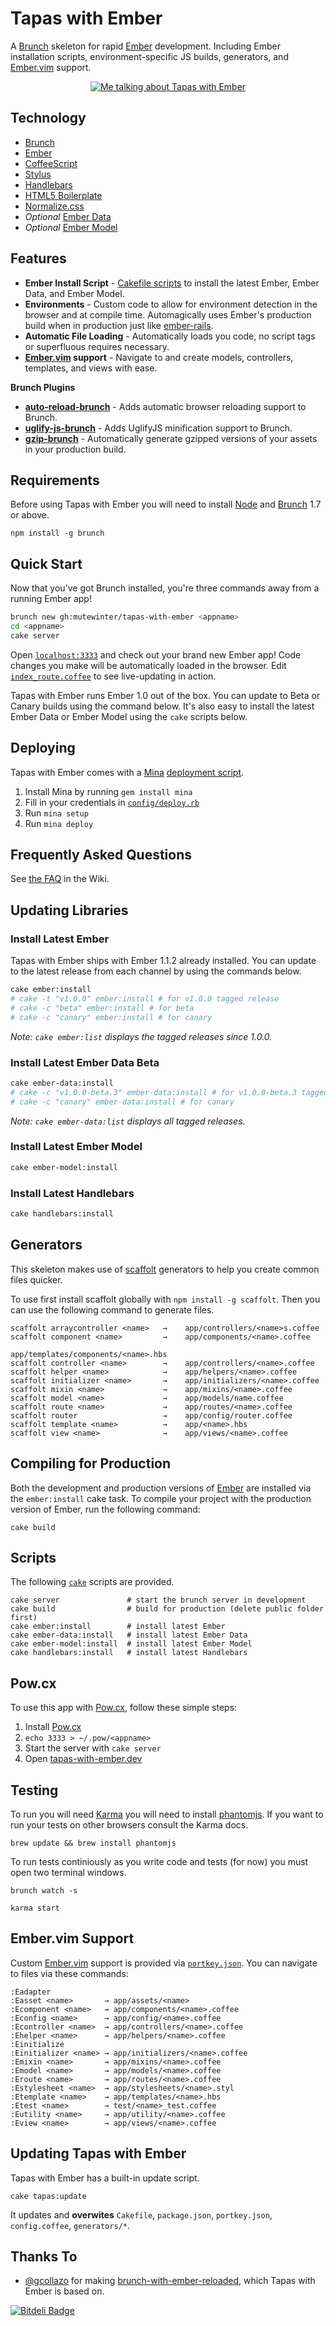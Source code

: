 # Tapas with Ember

A [Brunch][] skeleton for rapid [Ember][] development. Including Ember
installation scripts, environment-specific JS builds, generators, and
[Ember.vim][] support.

<p align="center">
  <a href="http://www.youtube.com/watch?v=BP7lTpNfkyU">
    <img src="http://i.imgur.com/KxXQFtp.png"
    alt="Me talking about Tapas with Ember">
  </a>
</p>

## Technology

* [Brunch][]
* [Ember][]
* [CoffeeScript][]
* [Stylus][]
* [Handlebars](http://handlebarsjs.com)
* [HTML5 Boilerplate](http://html5boilerplate.com)
* [Normalize.css](http://necolas.github.io/normalize.css/)
* _Optional_ [Ember Data][]
* _Optional_ [Ember Model][]

## Features

* **Ember Install Script** - [Cakefile scripts](Cakefile) to install the latest
  Ember, Ember Data, and Ember Model.
* **Environments** - Custom code to allow for environment detection
  in the browser and at compile time. Automagically uses Ember's production
  build when in production just like [ember-rails][].
* **Automatic File Loading** - Automatically loads you code, no script tags or
  superfluous requires necessary.
* **[Ember.vim][] support** - Navigate to and create models, controllers,
  templates, and views with ease.

**Brunch Plugins**

* **[auto-reload-brunch][]** - Adds automatic browser reloading support to
  Brunch.
* **[uglify-js-brunch][]** - Adds UglifyJS minification support to Brunch.
* **[gzip-brunch][]** - Automatically generate gzipped versions of your assets
  in your production build.

## Requirements

Before using Tapas with Ember you will need to install [Node][] and
[Brunch][] 1.7 or above.

```
npm install -g brunch
```

## Quick Start

Now that you've got Brunch installed, you're three commands away from a running
Ember app!

```bash
brunch new gh:mutewinter/tapas-with-ember <appname>
cd <appname>
cake server
```

Open [`localhost:3333`](http://localhost:3333) and check out your brand new
Ember app! Code changes you make will be automatically loaded in the browser.
Edit [`index_route.coffee`](app/routes/index_route.coffee) to see live-updating
in action.

Tapas with Ember runs Ember 1.0 out of the box. You can update to Beta or
Canary builds using the command below. It's also easy to install the latest
Ember Data or Ember Model using the `cake` scripts below.

## Deploying

Tapas with Ember comes with a [Mina][] [deployment script][].

1. Install Mina by running `gem install mina`
1. Fill in your credentials in [`config/deploy.rb`][deployment script]
1. Run `mina setup`
1. Run `mina deploy`

## Frequently Asked Questions

See [the FAQ][] in the Wiki.

## Updating Libraries

### Install Latest Ember

Tapas with Ember ships with Ember 1.1.2 already installed. You can update to
the latest release from each channel by using the commands below.

```bash
cake ember:install
# cake -t "v1.0.0" ember:install # for v1.0.0 tagged release
# cake -c "beta" ember:install # for beta
# cake -c "canary" ember:install # for canary
```

_Note: `cake ember:list` displays the tagged releases since 1.0.0._

### Install Latest Ember Data Beta

```bash
cake ember-data:install
# cake -c "v1.0.0-beta.3" ember-data:install # for v1.0.0-beta.3 tagged release
# cake -c "canary" ember-data:install # for canary
```

_Note: `cake ember-data:list` displays all tagged releases._

### Install Latest Ember Model

```bash
cake ember-model:install
```

### Install Latest Handlebars

```bash
cake handlebars:install
```

## Generators

This skeleton makes use of [scaffolt][] generators to help you create common
files quicker.

To use first install scaffolt globally with `npm install -g scaffolt`. Then you
can use the following command to generate files.

```
scaffolt arraycontroller <name>   →    app/controllers/<name>s.coffee
scaffolt component <name>         →    app/components/<name>.coffee
                                       app/templates/components/<name>.hbs
scaffolt controller <name>        →    app/controllers/<name>.coffee
scaffolt helper <name>            →    app/helpers/<name>.coffee
scaffolt initializer <name>       →    app/initializers/<name>.coffee
scaffolt mixin <name>             →    app/mixins/<name>.coffee
scaffolt model <name>             →    app/models/name.coffee
scaffolt route <name>             →    app/routes/<name>.coffee
scaffolt router                   →    app/config/router.coffee
scaffolt template <name>          →    app/<name>.hbs
scaffolt view <name>              →    app/views/<name>.coffee
```

## Compiling for Production

Both the development and production versions of [Ember][] are installed via
the `ember:install` cake task. To compile your project with the production
version of Ember, run the following command:

`cake build`

## Scripts

The following [`cake`](/Cakefile) scripts are provided.

```
cake server               # start the brunch server in development
cake build                # build for production (delete public folder first)
cake ember:install        # install latest Ember
cake ember-data:install   # install latest Ember Data
cake ember-model:install  # install latest Ember Model
cake handlebars:install   # install latest Handlebars
```

## Pow.cx

To use this app with [Pow.cx](http://pow.cx/), follow these simple steps:

1. Install [Pow.cx](http://pow.cx/)
1. `echo 3333 > ~/.pow/<appname>`
1. Start the server with `cake server`
1. Open [tapas-with-ember.dev](http://<app-name>.dev)


## Testing

To run you will need [Karma](https://github.com/karma-runner) you will need to
install [phantomjs](https://github.com/ariya/phantomjs). If you want to run
your tests on other browsers consult the Karma docs.

```
brew update && brew install phantomjs
```

To run tests continiously as you write code and tests (for now) you must open
two terminal windows.

```
brunch watch -s
```

```
karma start
```

## Ember.vim Support

Custom [Ember.vim][] support is provided via
[`portkey.json`](/config/projections.json). You can navigate to files via these
commands:

```
:Eadapter
:Easset <name>       → app/assets/<name>
:Ecomponent <name>   → app/components/<name>.coffee
:Econfig <name>      → app/config/<name>.coffee
:Econtroller <name>  → app/controllers/<name>.coffee
:Ehelper <name>      → app/helpers/<name>.coffee
:Einitialize
:Einitializer <name> → app/initializers/<name>.coffee
:Emixin <name>       → app/mixins/<name>.coffee
:Emodel <name>       → app/models/<name>.coffee
:Eroute <name>       → app/routes/<name>.coffee
:Estylesheet <name>  → app/stylesheets/<name>.styl
:Etemplate <name>    → app/templates/<name>.hbs
:Etest <name>        → test/<name>_test.coffee
:Eutility <name>     → app/utility/<name>.coffee
:Eview <name>        → app/views/<name>.coffee
```

## Updating Tapas with Ember

Tapas with Ember has a built-in update script.

```
cake tapas:update
```

It updates and **overwites** `Cakefile`, `package.json`, `portkey.json`,
`config.coffee`, `generators/*`.

## Thanks To

* [@gcollazo](https://github.com/gcollazo) for making
  [brunch-with-ember-reloaded][], which Tapas with Ember is based on.

[![Bitdeli Badge](https://d2weczhvl823v0.cloudfront.net/mutewinter/tapas-with-ember/trend.png)](https://bitdeli.com/free "Bitdeli Badge")

[brunch-with-ember-reloaded]: https://github.com/gcollazo/brunch-with-ember-reloaded
[Stylus]: http://learnboost.github.io/stylus/
[CoffeeScript]: http://coffeescript.org/
[auto-reload-brunch]: https://github.com/brunch/auto-reload-brunch
[gzip-brunch]: https://github.com/banyan/gzip-brunch
[Brunch]: http://brunch.io
[Ember]: http://emberjs.com
[uglify-js-brunch]: https://github.com/brunch/uglify-js-brunch
[Ember.vim]: https://github.com/dsawardekar/ember.vim
[Node]: http://nodejs.org/
[ember-rails]: https://github.com/emberjs/ember-rails
[Ember Data]: https://github.com/emberjs/data
[Ember Model]: https://github.com/ebryn/ember-model
[scaffolt]: https://github.com/paulmillr/scaffolt
[the FAQ]: https://github.com/mutewinter/tapas-with-ember/wiki/FAQ
[deployment script]: /config/deploy.rb
[Mina]: http://nadarei.co/mina/

